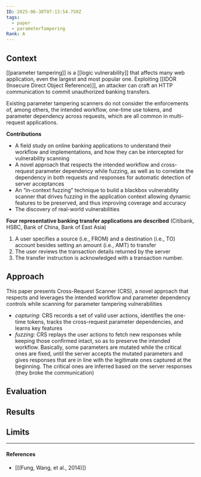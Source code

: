 ```yaml
---
ID: 2025-06-30T07:13:54.750Z
tags:
  - paper
  - parameterTampering
Rank: A
---
```

## Context

[[parameter tampering]] is a [[logic vulnerability]] that affects many web application, even the largest and most popular one. Exploiting [[IDOR (Insecure Direct Object Reference)]], an attacker can craft an HTTP communication to commit unauthorized banking transfers.

Existing parameter tampering scanners do not consider the enforcements of, among others, the intended workflow, one-time use tokens, and parameter dependency across requests, which are all common in multi-request applications.

**Contributions**
- A field study on online banking applications to understand their workflow and implementations, and how they can be intercepted for vulnerability scanning
- A novel approach that respects the intended workflow and cross-request parameter dependency while fuzzing, as well as to correlate the dependency in both requests and responses for automatic detection of server acceptances
- An “in-context fuzzing” technique to build a blackbox vulnerability scanner that drives fuzzing in the application context allowing dynamic features to be preserved, and thus improving coverage and accuracy
- The discovery of real-world vulnerabilities

**Four representative banking transfer applications are described** (Citibank, HSBC, Bank of China, Bank of East Asia)
1. A user specifies a source (i.e., FROM) and a destination (i.e., TO) account besides setting an amount (i.e., AMT) to transfer
2. The user reviews the transaction details returned by the server
3. The transfer instruction is acknowledged with a transaction number.

## Approach

This paper presents Cross-Request Scanner (CRS), a novel approach that respects and leverages the intended workflow and parameter dependency controls while scanning for parameter tampering vulnerabilities
- *capturing*: CRS records a set of valid user actions, identifies the one-time tokens, tracks the cross-request parameter dependencies, and learns key features
- *fuzzing*: CRS replays the user actions to fetch new responses while keeping those confirmed intact, so as to preserve the intended workflow. Basically, some parameters are mutated while the critical ones are fixed, until the server accepts the mutated parameters and gives responses that are in line with the legitimate ones captured at the beginning. The critical ones are inferred based on the server responses (they broke the communication)

## Evaluation


## Results


## Limits


---
#### References
- [[(Fung, Wang, et al., 2014)]]
